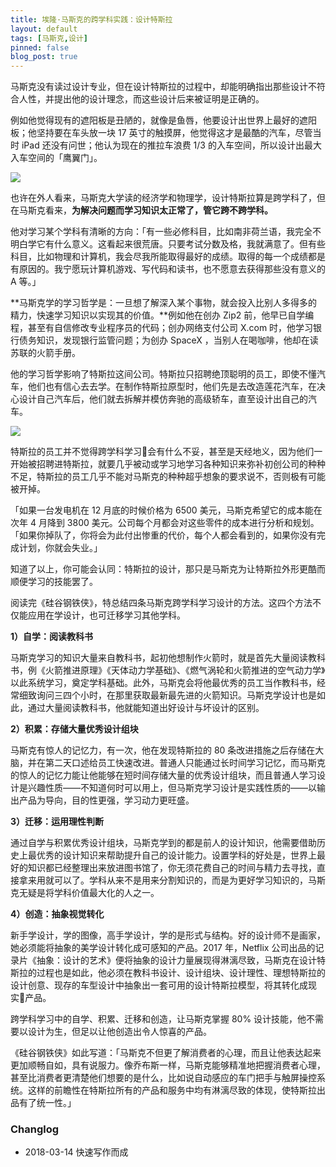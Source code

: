 ```yaml
---
title: 埃隆·马斯克的跨学科实践：设计特斯拉
layout: default
tags: [马斯克,设计]
pinned: false
blog_post: true
---
```



马斯克没有读过设计专业，但在设计特斯拉的过程中，却能明确指出那些设计不符合人性，并提出他的设计理念，而这些设计后来被证明是正确的。

例如他觉得现有的遮阳板是丑陋的，就像是鱼唇，他要设计出世界上最好的遮阳板；他坚持要在车头放一块 17 英寸的触摸屏，他觉得这才是最酷的汽车，尽管当时 iPad 还没有问世；他认为现在的推拉车浪费 1/3 的入车空间，所以设计出最大入车空间的「鹰翼门」。

![](https://mmbiz.qpic.cn/mmbiz_jpg/HRoY0QT1GiaZbXpTicaibsLJIgXl0DkTsyG7RXEdPMI1GD43Q5gP0VXeuWicepSIMDQvXMgL0LffE2cmicPZo2PZF4A/0?wx_fmt=jpeg)

也许在外人看来，马斯克大学读的经济学和物理学，设计特斯拉算是跨学科了，但在马斯克看来，**为解决问题而学习知识太正常了，管它跨不跨学科。**

他对学习某个学科有清晰的方向：「有一些必修科目，比如南非荷兰语，我完全不明白学它有什么意义。这看起来很荒唐。只要考试分数及格，我就满意了。但有些科目，比如物理和计算机，我会尽我所能取得最好的成绩。取得的每一个成绩都是有原因的。我宁愿玩计算机游戏、写代码和读书，也不愿意去获得那些没有意义的 A 等。」

**马斯克学的学习哲学是：一旦想了解深入某个事物，就会投入比别人多得多的精力，快速学习知识以实现其的价值。**例如他在创办 Zip2 前，他早已自学编程，甚至有自信修改专业程序员的代码；创办网络支付公司 X.com 时，他学习银行债务知识，发现银行监管问题；为创办 SpaceX ，当别人在喝咖啡，他却在读苏联的火箭手册。

他的学习哲学影响了特斯拉这间公司。特斯拉只招聘绝顶聪明的员工，即使不懂汽车，他们也有信心去去学。在制作特斯拉原型时，他们先是去改造莲花汽车，在决心设计自己汽车后，他们就去拆解并模仿奔驰的高级轿车，直至设计出自己的汽车。

![](https://mmbiz.qpic.cn/mmbiz_jpg/HRoY0QT1GiaZbXpTicaibsLJIgXl0DkTsyGXGP0Kx7YdJV7EGTXyrCNUyLeI9u8D3ibEOpreyGNMeFwV8M3RhKMEicw/0?wx_fmt=jpeg)

特斯拉的员工并不觉得跨学科学习会有什么不妥，甚至是天经地义，因为他们一开始被招聘进特斯拉，就要几乎被动或学习地学习各种知识来弥补初创公司的种种不足，特斯拉的员工几乎不能对马斯克的种种超乎想象的要求说不，否则极有可能被开掉。

「如果一台发电机在 12 月底的时候价格为 6500 美元，马斯克希望它的成本能在次年 4 月降到 3800 美元。公司每个月都会对这些零件的成本进行分析和规划。「如果你掉队了，你将会为此付出惨重的代价，每个人都会看到的，如果你没有完成计划，你就会失业。」

知道了以上，你可能会认同：特斯拉的设计，那只是马斯克为让特斯拉外形更酷而顺便学习的技能罢了。

阅读完《硅谷钢铁侠》，特总结四条马斯克跨学科学习设计的方法。这四个方法不仅能应用在学设计，也可迁移学习其他学科。

**1）自学：阅读教科书**

马斯克学习的知识大量来自教科书，起初他想制作火箭时，就是首先大量阅读教科书，例《火箭推进原理》《天体动力学基础》、《燃气涡轮和火箭推进的空气动力学》以此系统学习，奠定学科基础。此外，马斯克会将他最优秀的员工当作教科书，经常细致询问三四个小时，在那里获取最新最先进的火箭知识。马斯克学设计也是如此，通过大量阅读教科书，他就能知道出好设计与坏设计的区别。

**2）积累：存储大量优秀设计组块**

马斯克有惊人的记忆力，有一次，他在发现特斯拉的 80 条改进措施之后存储在大脑，并在第二天口述给员工快速改进。普通人只能通过长时间学习记忆，而马斯克的惊人的记忆力能让他能够在短时间存储大量的优秀设计组块，而且普通人学习设计是兴趣性质——不知道何时可以用上，但马斯克学习设计是实践性质的——以输出产品为导向，目的性更强，学习动力更旺盛。

**3）迁移：运用理性判断**

通过自学与积累优秀设计组块，马斯克学到的都是前人的设计知识，他需要借助历史上最优秀的设计知识来帮助提升自己的设计能力。设置学科的好处是，世界上最好的知识都已经整理出来放进图书馆了，你无须花费自己的时间与精力去寻找，直接拿来用就可以了。学科从来不是用来分割知识的，而是为更好学习知识的，马斯克无疑是将学科价值最大化的人之一。

**4）创造：抽象视觉转化**

新手学设计，学的图像，高手学设计，学的是形式与结构。好的设计师不是画家，她必须能将抽象的美学设计转化成可感知的产品。2017 年，Netflix 公司出品的记录片《抽象：设计的艺术》便将抽象的设计力量展现得淋漓尽致，马斯克在设计特斯拉的过程也是如此，他必须在教科书设计、设计组块、设计理性、理想特斯拉的设计创意、现存的车型设计中抽象出一套可用的设计特斯拉模型，将其转化成现实产品。

跨学科学习中的自学、积累、迁移和创造，让马斯克掌握 80% 设计技能，他不需要以设计为生，但足以让他创造出令人惊喜的产品。

《硅谷钢铁侠》如此写道：「马斯克不但更了解消费者的心理，而且让他表达起来更加顺畅自如，具有说服力。像乔布斯一样，马斯克能够精准地把握消费者心理，甚至比消费者更清楚他们想要的是什么，比如说自动感应的车门把手与触屏操控系统。这样的前瞻性在特斯拉所有的产品和服务中均有淋漓尽致的体现，使特斯拉出品有了统一性。」

### Changlog

- 2018-03-14 快速写作而成








